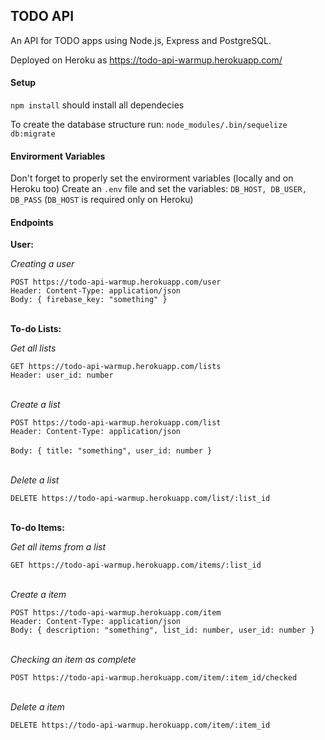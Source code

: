 TODO API
--------

An API for TODO apps using Node.js, Express and PostgreSQL.

Deployed on Heroku as https://todo-api-warmup.herokuapp.com/

#### Setup
`npm install` should install all dependecies

To create the database structure run:
`node_modules/.bin/sequelize db:migrate`

#### Envirorment Variables
Don't forget to properly set the envirorment variables (locally and on Heroku too)
Create an `.env` file and set the variables:
`DB_HOST, DB_USER, DB_PASS` (`DB_HOST` is required only on Heroku)


#### Endpoints


**User:**

*Creating a user*

`POST https://todo-api-warmup.herokuapp.com/user`<br />
`Header: Content-Type: application/json`<br />
`Body: {
  firebase_key: "something"
}
`<br /><br />


**To-do Lists:**

*Get all lists*

`GET https://todo-api-warmup.herokuapp.com/lists`<br />
`Header: user_id: number`<br /><br />


*Create a list*

`POST https://todo-api-warmup.herokuapp.com/list`<br />
`Header: Content-Type: application/json`<br /><br />
`Body: {
  title: "something",
  user_id: number
}`<br /><br />


*Delete a list*

`DELETE https://todo-api-warmup.herokuapp.com/list/:list_id`<br /><br />


**To-do Items:**

*Get all items from a list*

`GET https://todo-api-warmup.herokuapp.com/items/:list_id`<br /><br />


*Create a item*

`POST https://todo-api-warmup.herokuapp.com/item`<br />
`Header: Content-Type: application/json`<br />
`Body: {
  description: "something",
  list_id: number,
  user_id: number
}
`<br /><br />

*Checking an item as complete*

`POST https://todo-api-warmup.herokuapp.com/item/:item_id/checked`<br /><br />


*Delete a item*

`DELETE https://todo-api-warmup.herokuapp.com/item/:item_id`
